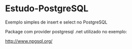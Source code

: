 # Estudo-PostgreSQL

Exemplo simples de insert e select no PostgreSQL

Package com provider postgresql .net utilizado no exemplo:

http://www.npgsql.org/
